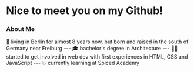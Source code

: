 # Nice to meet you on my Github!

### About Me
📌    living in Berlin for almost 8 years now, but born and raised in the south of Germany near Freiburg ---
🎓    bachelor's degree in Architecture ---
👨‍💻    started to get involved in web dev with first experiences in HTML, CSS and JavaScript ---
💥    currently learning at Spiced Academy

<!--
**adrianricken/adrianricken** is a ✨ _special_ ✨ repository because its `README.md` (this file) appears on your GitHub profile.

Here are some ideas to get you started:

- 🔭 I’m currently working on ...
- 🌱 I’m currently learning ...
- 👯 I’m looking to collaborate on ...
- 🤔 I’m looking for help with ...
- 💬 Ask me about ...
- 📫 How to reach me: ...
- 😄 Pronouns: ...
- ⚡ Fun fact: ...
-->
